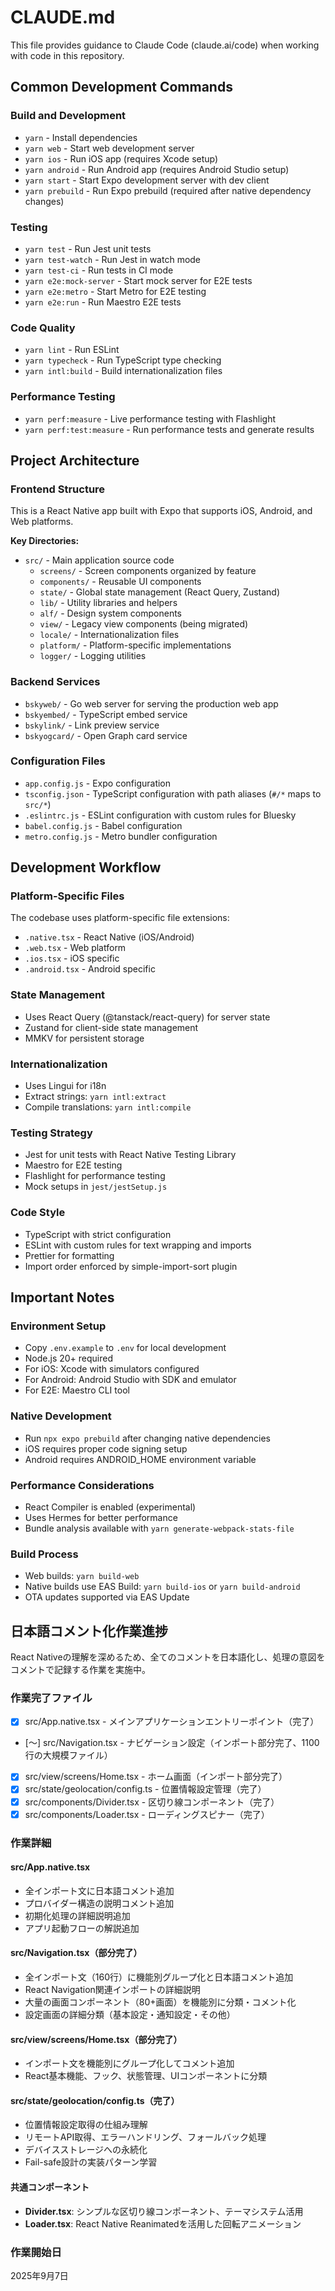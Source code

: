# CLAUDE.md

This file provides guidance to Claude Code (claude.ai/code) when working with code in this repository.

## Common Development Commands

### Build and Development
- `yarn` - Install dependencies
- `yarn web` - Start web development server
- `yarn ios` - Run iOS app (requires Xcode setup)
- `yarn android` - Run Android app (requires Android Studio setup)
- `yarn start` - Start Expo development server with dev client
- `yarn prebuild` - Run Expo prebuild (required after native dependency changes)

### Testing
- `yarn test` - Run Jest unit tests
- `yarn test-watch` - Run Jest in watch mode
- `yarn test-ci` - Run tests in CI mode
- `yarn e2e:mock-server` - Start mock server for E2E tests
- `yarn e2e:metro` - Start Metro for E2E testing
- `yarn e2e:run` - Run Maestro E2E tests

### Code Quality
- `yarn lint` - Run ESLint
- `yarn typecheck` - Run TypeScript type checking
- `yarn intl:build` - Build internationalization files

### Performance Testing
- `yarn perf:measure` - Live performance testing with Flashlight
- `yarn perf:test:measure` - Run performance tests and generate results

## Project Architecture

### Frontend Structure
This is a React Native app built with Expo that supports iOS, Android, and Web platforms.

**Key Directories:**
- `src/` - Main application source code
  - `screens/` - Screen components organized by feature
  - `components/` - Reusable UI components
  - `state/` - Global state management (React Query, Zustand)
  - `lib/` - Utility libraries and helpers
  - `alf/` - Design system components
  - `view/` - Legacy view components (being migrated)
  - `locale/` - Internationalization files
  - `platform/` - Platform-specific implementations
  - `logger/` - Logging utilities

### Backend Services
- `bskyweb/` - Go web server for serving the production web app
- `bskyembed/` - TypeScript embed service
- `bskylink/` - Link preview service
- `bskyogcard/` - Open Graph card service

### Configuration Files
- `app.config.js` - Expo configuration
- `tsconfig.json` - TypeScript configuration with path aliases (`#/*` maps to `src/*`)
- `.eslintrc.js` - ESLint configuration with custom rules for Bluesky
- `babel.config.js` - Babel configuration
- `metro.config.js` - Metro bundler configuration

## Development Workflow

### Platform-Specific Files
The codebase uses platform-specific file extensions:
- `.native.tsx` - React Native (iOS/Android)
- `.web.tsx` - Web platform
- `.ios.tsx` - iOS specific
- `.android.tsx` - Android specific

### State Management
- Uses React Query (@tanstack/react-query) for server state
- Zustand for client-side state management
- MMKV for persistent storage

### Internationalization
- Uses Lingui for i18n
- Extract strings: `yarn intl:extract`
- Compile translations: `yarn intl:compile`

### Testing Strategy
- Jest for unit tests with React Native Testing Library
- Maestro for E2E testing
- Flashlight for performance testing
- Mock setups in `jest/jestSetup.js`

### Code Style
- TypeScript with strict configuration
- ESLint with custom rules for text wrapping and imports
- Prettier for formatting
- Import order enforced by simple-import-sort plugin

## Important Notes

### Environment Setup
- Copy `.env.example` to `.env` for local development
- Node.js 20+ required
- For iOS: Xcode with simulators configured
- For Android: Android Studio with SDK and emulator
- For E2E: Maestro CLI tool

### Native Development
- Run `npx expo prebuild` after changing native dependencies
- iOS requires proper code signing setup
- Android requires ANDROID_HOME environment variable

### Performance Considerations
- React Compiler is enabled (experimental)
- Uses Hermes for better performance
- Bundle analysis available with `yarn generate-webpack-stats-file`

### Build Process
- Web builds: `yarn build-web`
- Native builds use EAS Build: `yarn build-ios` or `yarn build-android`
- OTA updates supported via EAS Update

## 日本語コメント化作業進捗

React Nativeの理解を深めるため、全てのコメントを日本語化し、処理の意図をコメントで記録する作業を実施中。

### 作業完了ファイル
- [x] src/App.native.tsx - メインアプリケーションエントリーポイント（完了）
- [～] src/Navigation.tsx - ナビゲーション設定（インポート部分完了、1100行の大規模ファイル）
- [x] src/view/screens/Home.tsx - ホーム画面（インポート部分完了）
- [x] src/state/geolocation/config.ts - 位置情報設定管理（完了）
- [x] src/components/Divider.tsx - 区切り線コンポーネント（完了）
- [x] src/components/Loader.tsx - ローディングスピナー（完了）

### 作業詳細
#### src/App.native.tsx
- 全インポート文に日本語コメント追加
- プロバイダー構造の説明コメント追加
- 初期化処理の詳細説明追加
- アプリ起動フローの解説追加

#### src/Navigation.tsx（部分完了）
- 全インポート文（160行）に機能別グループ化と日本語コメント追加
- React Navigation関連インポートの詳細説明
- 大量の画面コンポーネント（80+画面）を機能別に分類・コメント化
- 設定画面の詳細分類（基本設定・通知設定・その他）

#### src/view/screens/Home.tsx（部分完了）
- インポート文を機能別にグループ化してコメント追加
- React基本機能、フック、状態管理、UIコンポーネントに分類

#### src/state/geolocation/config.ts（完了）
- 位置情報設定取得の仕組み理解
- リモートAPI取得、エラーハンドリング、フォールバック処理
- デバイスストレージへの永続化
- Fail-safe設計の実装パターン学習

#### 共通コンポーネント
- **Divider.tsx**: シンプルな区切り線コンポーネント、テーマシステム活用
- **Loader.tsx**: React Native Reanimatedを活用した回転アニメーション

### 作業開始日
2025年9月7日